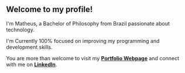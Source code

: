 ## Welcome to my profile!

I'm Matheus, a Bachelor of Philosophy from Brazil passionate about technology. 

I'm Currently 100% focused on improving my programming and development skills.

You are more than welcome to visit my **[Portfolio Webpage](https://math-reis.github.io/)** and connect with me on **[LinkedIn](https://www.linkedin.com/in/matheus-grp/)**.

<!--* visit my **[Portfolio Webpage](https://math-reis.github.io/)**;
<!--* connect with me on **[LinkedIn](https://www.linkedin.com/in/matheus-grp/)**;
<!--* and get in touch via **[E-mail](mailto:mgrp.ufrgs@gmail.com)**.

<!-- ### More about me and my profile:

<!-- ![Matheus Reis' github stats](https://github-readme-stats.vercel.app/api?username=math-reis&theme=default&show_icons=true)
 
<!-- ![Top Langs](https://github-readme-stats.vercel.app/api/top-langs/?username=math-reis&theme=default) 
